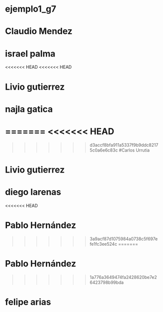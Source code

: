 # ejemplo1_g7
# Claudio Mendez

# israel palma
<<<<<<< HEAD
<<<<<<< HEAD
# Livio gutierrez





# najla gatica


=======
<<<<<<< HEAD
=======
>>>>>>> d3accf8bfa911a5337f9b9ddc82175c0a6e6c83c
#Carlos Urrutia
# Livio gutierrez
# diego larenas








<<<<<<< HEAD
# Pablo Hernández








>>>>>>> 3a9acf87d1075984a0738c5f697efe1fc3ee524c
=======
# Pablo Hernández
>>>>>>> 1a776a3649474fa2428620be7e26423798b99bda





# felipe arias
